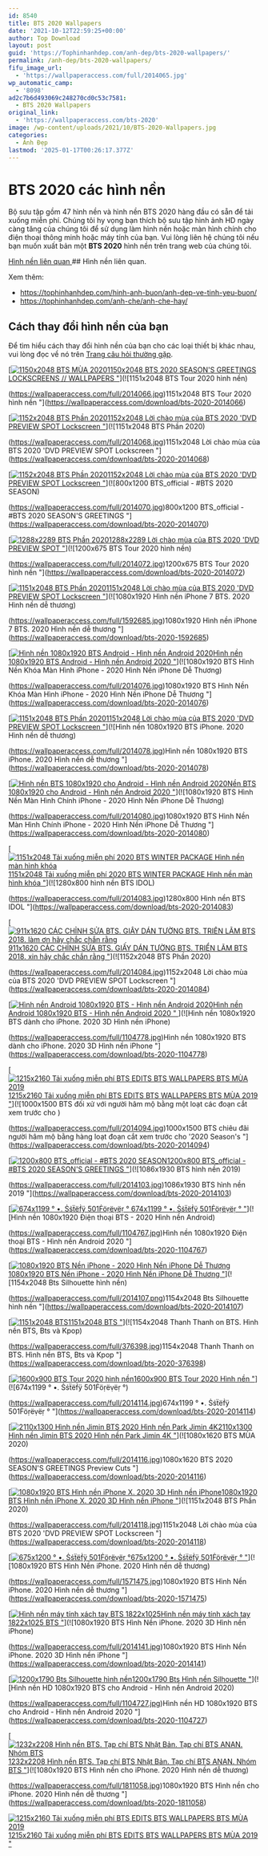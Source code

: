 ```yaml
---
id: 8540
title: BTS 2020 Wallpapers
date: '2021-10-12T22:59:25+00:00'
author: Top Download
layout: post
guid: 'https://Tophinhanhdep.com/anh-dep/bts-2020-wallpapers/'
permalink: /anh-dep/bts-2020-wallpapers/
fifu_image_url:
  - 'https://wallpaperaccess.com/full/2014065.jpg'
wp_automatic_camp:
  - '8098'
ad2c7b6d493069c248270cd0c53c7581:
  - BTS 2020 Wallpapers
original_link:
  - 'https://wallpaperaccess.com/bts-2020'
image: /wp-content/uploads/2021/10/BTS-2020-Wallpapers.jpg
categories:
  - Ảnh Đẹp
lastmod: '2025-01-17T00:26:17.377Z'
---
```

# BTS 2020 các hình nền

Bộ sưu tập gồm 47 hình nền và hình nền BTS 2020 hàng đầu có sẵn để tải xuống miễn phí. Chúng tôi hy vọng bạn thích bộ sưu tập hình ảnh HD ngày càng tăng của chúng tôi để sử dụng làm hình nền hoặc màn hình chính cho điện thoại thông minh hoặc máy tính của bạn. Vui lòng liên hệ chúng tôi nếu bạn muốn xuất bản một **BTS 2020** hình nền trên trang web của chúng tôi.

[Hình nền liên quan ](#related) ## Hình nền liên quan.

   
 Xem thêm:

   
- <https://tophinhanhdep.com/hinh-anh-buon/anh-dep-ve-tinh-yeu-buon/>
- <https://tophinhanhdep.com/anh-che/anh-che-hay/>

## Cách thay đổi hình nền của bạn

Để tìm hiểu cách thay đổi hình nền của bạn cho các loại thiết bị khác nhau, vui lòng đọc về nó trên [Trang câu hỏi thường gặp](https://tophinhanhdep.com/faq/).

  
[[![1150x2048 BTS MÙA 2020](https://wallpaperaccess.com/full/2014065.jpg)1150x2048 BTS 2020 SEASON'S GREETINGS LOCKSCREENS // WALLPAPERS "](https://wallpaperaccess.com/download/bts-2020-2014065)](![1151x2048 BTS Tour 2020 hình nền)

(https://wallpaperaccess.com/full/2014066.jpg)1151x2048 BTS Tour 2020 hình nền "](https://wallpaperaccess.com/download/bts-2020-2014066)

[[![1152x2048 BTS Phần 2020](https://wallpaperaccess.com/full/2014067.jpg)1152x2048 Lời chào mùa của BTS 2020 'DVD PREVIEW SPOT Lockscreen "](https://wallpaperaccess.com/download/bts-2020-2014067)](![1151x2048 BTS Phần 2020)

(https://wallpaperaccess.com/full/2014068.jpg)1151x2048 Lời chào mùa của BTS 2020 'DVD PREVIEW SPOT Lockscreen "](https://wallpaperaccess.com/download/bts-2020-2014068)

[[![1152x2048 BTS Phần 2020](https://wallpaperaccess.com/full/2014069.jpg)1152x2048 Lời chào mùa của BTS 2020 'DVD PREVIEW SPOT Lockscreen "](https://wallpaperaccess.com/download/bts-2020-2014069)](![800x1200 BTS_official - #BTS 2020 SEASON)

(https://wallpaperaccess.com/full/2014070.jpg)800x1200 BTS\_official - #BTS 2020 SEASON'S GREETINGS "](https://wallpaperaccess.com/download/bts-2020-2014070)

[[![1288x2289 BTS Phần 2020](https://wallpaperaccess.com/full/2014071.jpg)1288x2289 Lời chào mùa của BTS 2020 'DVD PREVIEW SPOT "](https://wallpaperaccess.com/download/bts-2020-2014071)](![1200x675 BTS Tour 2020 hình nền)

(https://wallpaperaccess.com/full/2014072.jpg)1200x675 BTS Tour 2020 hình nền "](https://wallpaperaccess.com/download/bts-2020-2014072)

[[![1151x2048 BTS Phần 2020](https://wallpaperaccess.com/full/2014073.jpg)1151x2048 Lời chào mùa của BTS 2020 'DVD PREVIEW SPOT Lockscreen "](https://wallpaperaccess.com/download/bts-2020-2014073)](![1080x1920 Hình nền iPhone 7 BTS.  2020 Hình nền dễ thương)

(https://wallpaperaccess.com/full/1592685.jpg)1080x1920 Hình nền iPhone 7 BTS. 2020 Hình nền dễ thương "](https://wallpaperaccess.com/download/bts-2020-1592685)

[[![Hình nền 1080x1920 BTS Android - Hình nền Android 2020](https://wallpaperaccess.com/full/1590733.jpg)Hình nền 1080x1920 BTS Android - Hình nền Android 2020 "](https://wallpaperaccess.com/download/bts-2020-1590733)](![1080x1920 BTS Hình Nền Khóa Màn Hình iPhone - 2020 Hình Nền iPhone Dễ Thương)

(https://wallpaperaccess.com/full/2014076.jpg)1080x1920 BTS Hình Nền Khóa Màn Hình iPhone - 2020 Hình Nền iPhone Dễ Thương "](https://wallpaperaccess.com/download/bts-2020-2014076)

[[![1151x2048 BTS Phần 2020](https://wallpaperaccess.com/full/2014077.jpg)1151x2048 Lời chào mùa của BTS 2020 'DVD PREVIEW SPOT Lockscreen "](https://wallpaperaccess.com/download/bts-2020-2014077)](![Hình nền 1080x1920 BTS iPhone.  2020 Hình nền dễ thương)

(https://wallpaperaccess.com/full/2014078.jpg)Hình nền 1080x1920 BTS iPhone. 2020 Hình nền dễ thương "](https://wallpaperaccess.com/download/bts-2020-2014078)

[[![Hình nền BTS 1080x1920 cho Android - Hình nền Android 2020](https://wallpaperaccess.com/full/2014079.jpg)Nền BTS 1080x1920 cho Android - Hình nền Android 2020 "](https://wallpaperaccess.com/download/bts-2020-2014079)](![1080x1920 BTS Hình Nền Màn Hình Chính iPhone - 2020 Hình Nền iPhone Dễ Thương)

(https://wallpaperaccess.com/full/2014080.jpg)1080x1920 BTS Hình Nền Màn Hình Chính iPhone - 2020 Hình Nền iPhone Dễ Thương "](https://wallpaperaccess.com/download/bts-2020-2014080)

[[![1151x2048 Tải xuống miễn phí 2020 BTS WINTER PACKAGE Hình nền màn hình khóa](https://wallpaperaccess.com/full/2014081.jpg)1151x2048 Tải xuống miễn phí 2020 BTS WINTER PACKAGE Hình nền màn hình khóa "](https://wallpaperaccess.com/download/bts-2020-2014081)](![1280x800 hình nền BTS IDOL)

(https://wallpaperaccess.com/full/2014083.jpg)1280x800 Hình nền BTS IDOL "](https://wallpaperaccess.com/download/bts-2020-2014083)

[[![911x1620 CÁC CHỈNH SỬA BTS.  GIẤY DÁN TƯỜNG BTS.  TRIỂN LÃM BTS 2018.  làm ơn hãy chắc chắn rằng](https://wallpaperaccess.com/full/633314.jpg)911x1620 CÁC CHỈNH SỬA BTS. GIẤY DÁN TƯỜNG BTS. TRIỂN LÃM BTS 2018. xin hãy chắc chắn rằng "](https://wallpaperaccess.com/download/bts-2020-633314)](![1152x2048 BTS Phần 2020)

(https://wallpaperaccess.com/full/2014084.jpg)1152x2048 Lời chào mùa của BTS 2020 'DVD PREVIEW SPOT Lockscreen "](https://wallpaperaccess.com/download/bts-2020-2014084)

[[![Hình nền Android 1080x1920 BTS - Hình nền Android 2020](https://wallpaperaccess.com/full/1104724.jpg)Hình nền Android 1080x1920 BTS - Hình nền Android 2020 " ](https://wallpaperaccess.com/download/bts-2020-1104724)](![Hình nền 1080x1920 BTS dành cho iPhone.  2020 3D Hình nền iPhone)

(https://wallpaperaccess.com/full/1104778.jpg)Hình nền 1080x1920 BTS dành cho iPhone. 2020 3D Hình nền iPhone "](https://wallpaperaccess.com/download/bts-2020-1104778)

[[![1215x2160 Tải xuống miễn phí BTS EDITS BTS WALLPAPERS BTS MÙA 2019](https://wallpaperaccess.com/full/2014093.jpg)1215x2160 Tải xuống miễn phí BTS EDITS BTS WALLPAPERS BTS MÙA 2019 "](https://wallpaperaccess.com/download/bts-2020-2014093)](![1000x1500 BTS đối xử với người hâm mộ bằng một loạt các đoạn cắt xem trước cho )

(https://wallpaperaccess.com/full/2014094.jpg)1000x1500 BTS chiêu đãi người hâm mộ bằng hàng loạt đoạn cắt xem trước cho '2020 Season's "](https://wallpaperaccess.com/download/bts-2020-2014094)

[[![1200x800 BTS_official - #BTS 2020 SEASON](https://wallpaperaccess.com/full/2014100.jpg)1200x800 BTS\_official - #BTS 2020 SEASON'S GREETINGS "](https://wallpaperaccess.com/download/bts-2020-2014100)](![1086x1930 BTS hình nền 2019)

(https://wallpaperaccess.com/full/2014103.jpg)1086x1930 BTS hình nền 2019 "](https://wallpaperaccess.com/download/bts-2020-2014103)

[[![674x1199 ° •.  Ṡṡẗëḟÿ 501Ḟöṛëṿëṛ °](https://wallpaperaccess.com/full/2014104.jpg) 674x1199 ° •. Ṡṡẗëḟÿ 501Ḟöṛëṿëṛ ° "](https://wallpaperaccess.com/download/bts-2020-2014104)](![Hình nền 1080x1920 Điện thoại BTS - 2020 Hình nền Android)

(https://wallpaperaccess.com/full/1104767.jpg)Hình nền 1080x1920 Điện thoại BTS - Hình nền Android 2020 "](https://wallpaperaccess.com/download/bts-2020-1104767)

[[![1080x1920 BTS Nền iPhone - 2020 Hình Nền iPhone Dễ Thương](https://wallpaperaccess.com/full/2014106.jpg)1080x1920 BTS Nền iPhone - 2020 Hình Nền iPhone Dễ Thương "](https://wallpaperaccess.com/download/bts-2020-2014106)](![1154x2048 Bts Silhouette hình nền)

(https://wallpaperaccess.com/full/2014107.png)1154x2048 Bts Silhouette hình nền "](https://wallpaperaccess.com/download/bts-2020-2014107)

[[![1151x2048 BTS](https://wallpaperaccess.com/full/2014109.jpg)1151x2048 BTS "](https://wallpaperaccess.com/download/bts-2020-2014109)](![1154x2048 Thanh Thanh on BTS.  Hình nền BTS, Bts và Kpop)

(https://wallpaperaccess.com/full/376398.jpg)1154x2048 Thanh Thanh on BTS. Hình nền BTS, Bts và Kpop "](https://wallpaperaccess.com/download/bts-2020-376398)

[[![1600x900 BTS Tour 2020 hình nền](https://wallpaperaccess.com/full/2014112.jpg)1600x900 BTS Tour 2020 Hình nền "](https://wallpaperaccess.com/download/bts-2020-2014112)](![674x1199 ° •.  Ṡṡẗëḟÿ 501Ḟöṛëṿëṛ °)

(https://wallpaperaccess.com/full/2014114.jpg)674x1199 ° •. Ṡṡẗëḟÿ 501Ḟöṛëṿëṛ ° "](https://wallpaperaccess.com/download/bts-2020-2014114)

[[![2110x1300 Hình nền Jimin BTS 2020 Hình nền Park Jimin 4K](https://wallpaperaccess.com/full/2014115.jpg)2110x1300 Hình nền Jimin BTS 2020 Hình nền Park Jimin 4K "](https://wallpaperaccess.com/download/bts-2020-2014115)](![1080x1620 BTS MÙA 2020)

(https://wallpaperaccess.com/full/2014116.jpg)1080x1620 BTS 2020 SEASON'S GREETINGS Preview Cuts "](https://wallpaperaccess.com/download/bts-2020-2014116)

[[![1080x1920 BTS Hình nền iPhone X.  2020 3D Hình nền iPhone](https://wallpaperaccess.com/full/1104795.jpg)1080x1920 BTS Hình nền iPhone X. 2020 3D Hình nền iPhone "](https://wallpaperaccess.com/download/bts-2020-1104795)](![1151x2048 BTS Phần 2020)

(https://wallpaperaccess.com/full/2014118.jpg)1151x2048 Lời chào mùa của BTS 2020 'DVD PREVIEW SPOT Lockscreen "](https://wallpaperaccess.com/download/bts-2020-2014118)

[[![675x1200 ° •.  Ṡṡẗëḟÿ 501Ḟöṛëṿëṛ °](https://wallpaperaccess.com/full/2014119.jpg)675x1200 ° •. Ṡṡẗëḟÿ 501Ḟöṛëṿëṛ ° "](https://wallpaperaccess.com/download/bts-2020-2014119)](![1080x1920 BTS Hình Nền iPhone.  2020 Hình nền dễ thương)

(https://wallpaperaccess.com/full/1571475.jpg)1080x1920 BTS Hình Nền iPhone. 2020 Hình nền dễ thương "](https://wallpaperaccess.com/download/bts-2020-1571475)

[[![Hình nền máy tính xách tay BTS 1822x1025](https://wallpaperaccess.com/full/2014128.jpg)Hình nền máy tính xách tay 1822x1025 BTS "](https://wallpaperaccess.com/download/bts-2020-2014128)](![1080x1920 BTS Hình Nền iPhone.  2020 3D Hình nền iPhone)

(https://wallpaperaccess.com/full/2014141.jpg)1080x1920 BTS Hình Nền iPhone. 2020 3D Hình nền iPhone "](https://wallpaperaccess.com/download/bts-2020-2014141)

[[![1200x1790 Bts Silhouette hình nền](https://wallpaperaccess.com/full/2014146.jpg)1200x1790 Bts Hình nền Silhouette "](https://wallpaperaccess.com/download/bts-2020-2014146)](![Hình nền HD 1080x1920 BTS cho Android - Hình nền Android 2020)

(https://wallpaperaccess.com/full/1104727.jpg)Hình nền HD 1080x1920 BTS cho Android - Hình nền Android 2020 "](https://wallpaperaccess.com/download/bts-2020-1104727)

[[![1232x2208 Hình nền BTS.  Tạp chí BTS Nhật Bản.  Tạp chí BTS ANAN.  Nhóm BTS](https://wallpaperaccess.com/full/8327.jpg)1232x2208 Hình nền BTS. Tạp chí BTS Nhật Bản. Tạp chí BTS ANAN. Nhóm BTS "](https://wallpaperaccess.com/download/bts-2020-8327)](![1080x1920 BTS Hình nền cho iPhone.  2020 Hình nền dễ thương)

(https://wallpaperaccess.com/full/1811058.jpg)1080x1920 BTS Hình nền cho iPhone. 2020 Hình nền dễ thương "](https://wallpaperaccess.com/download/bts-2020-1811058)

[![1215x2160 Tải xuống miễn phí BTS EDITS BTS WALLPAPERS BTS MÙA 2019](https://wallpaperaccess.com/full/1104760.jpg)1215x2160 Tải xuống miễn phí BTS EDITS BTS WALLPAPERS BTS MÙA 2019 "](https://wallpaperaccess.com/download/bts-2020-1104760)
